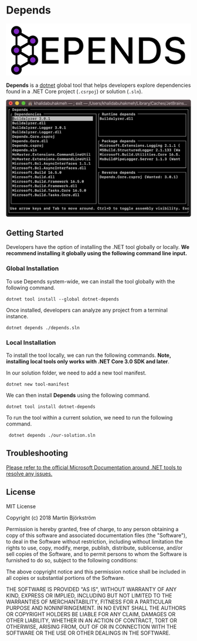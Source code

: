 # Depends

![depends logo](./media/Full%20Logo@2x.png)

**Depends** is a [dotnet](https://dot.net) global tool that helps developers explore dependencies found in a .NET Core project (`.csrpoj`) or solution (`.sln`).

![screenshot of depends running in terminal](./media/screenshot.png)

## Getting Started

Developers have the option of installing the .NET tool globally or locally. **We recommend installing it globally using the following command line input.**

### Global Installation

To use Depends system-wide, we can install the tool globally with the following command.

```console
dotnet tool install --global dotnet-depends
```

Once installed, developers can analyze any project from a terminal instance.

```console
dotnet depends ./depends.sln
```

### Local Installation

To install the tool locally, we can run the following commands. **Note, installing local tools only works with .NET Core 3.0 SDK and later**.

In our solution folder, we need to add a new tool manifest.

```console
dotnet new tool-manifest
```

We can then install **Depends** using the following command.

```console
dotnet tool install dotnet-depends
```

To run the tool within a current solution, we need to run the following command.

```console
 dotnet depends ./our-solution.sln
```

## Troubleshooting

[Please refer to the official Microsoft Documentation around .NET tools to resolve any issues.](https://docs.microsoft.com/en-us/dotnet/core/tools/troubleshoot-usage-issues)

## License

MIT License

Copyright (c) 2018 Martin Björkström

Permission is hereby granted, free of charge, to any person obtaining a copy
of this software and associated documentation files (the "Software"), to deal
in the Software without restriction, including without limitation the rights
to use, copy, modify, merge, publish, distribute, sublicense, and/or sell
copies of the Software, and to permit persons to whom the Software is
furnished to do so, subject to the following conditions:

The above copyright notice and this permission notice shall be included in all
copies or substantial portions of the Software.

THE SOFTWARE IS PROVIDED "AS IS", WITHOUT WARRANTY OF ANY KIND, EXPRESS OR
IMPLIED, INCLUDING BUT NOT LIMITED TO THE WARRANTIES OF MERCHANTABILITY,
FITNESS FOR A PARTICULAR PURPOSE AND NONINFRINGEMENT. IN NO EVENT SHALL THE
AUTHORS OR COPYRIGHT HOLDERS BE LIABLE FOR ANY CLAIM, DAMAGES OR OTHER
LIABILITY, WHETHER IN AN ACTION OF CONTRACT, TORT OR OTHERWISE, ARISING FROM,
OUT OF OR IN CONNECTION WITH THE SOFTWARE OR THE USE OR OTHER DEALINGS IN THE
SOFTWARE.
